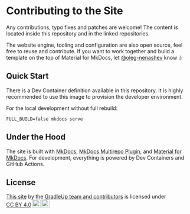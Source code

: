 # Contributing to the Site

Any contributions, typo fixes and patches are welcome!
The content is located inside this repository and in the
linked repositories.

The website engine, tooling and configuration are also open source,
feel free to reuse and contribute.
If you want to work together and build a template on the top of Material for MkDocs,
let [@oleg-nenashev](https://github.com/oleg-nenashev) know :)

## Quick Start

There is a Dev Container definition available in this repository.
It is highly recommended to use this image to
provision the developer environment.

For the local development without full rebuild:

```shell
FULL_BUILD=false mkdocs serve
```

## Under the Hood

The site is built with [MkDocs](https://www.mkdocs.org/),
[MkDocs Multirepo Plugin](https://github.com/jdoiro3/mkdocs-multirepo-plugin/tree/main),
and [Material for MkDocs](https://squidfunk.github.io/mkdocs-material).
For development, everything is powered by Dev Containers and GitHub Actions.

## License

<p xmlns:cc="http://creativecommons.org/ns#" xmlns:dct="http://purl.org/dc/terms/"><a property="dct:title" rel="cc:attributionURL" href="https://gradleup.com/">This site</a> by the <a rel="cc:attributionURL dct:creator" property="cc:attributionName" href="https://github.com/GradleUp">GradleUp team and contributors</a> is licensed under <a href="https://creativecommons.org/licenses/by/4.0/?ref=chooser-v1" target="_blank" rel="license noopener noreferrer" style="display:inline-block;">CC BY 4.0<img style="height:22px!important;margin-left:3px;vertical-align:text-bottom;" src="https://mirrors.creativecommons.org/presskit/icons/cc.svg?ref=chooser-v1" alt=""><img style="height:22px!important;margin-left:3px;vertical-align:text-bottom;" src="https://mirrors.creativecommons.org/presskit/icons/by.svg?ref=chooser-v1" alt=""></a></p>
